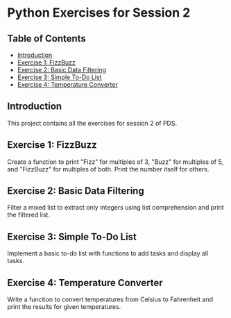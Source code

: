 # Python Exercises for Session 2

## Table of Contents
- [Introduction](#introduction)
- [Exercise 1: FizzBuzz](#exercise-1-fizzbuzz)
- [Exercise 2: Basic Data Filtering](#exercise-2-basic-data-filtering)
- [Exercise 3: Simple To-Do List](#exercise-3-simple-to-do-list)
- [Exercise 4: Temperature Converter](#exercise-4-temperature-converter)

## Introduction
This project contains all the exercises for session 2 of PDS.

## Exercise 1: FizzBuzz
Create a function to print "Fizz" for multiples of 3, "Buzz" for multiples of 5, and "FizzBuzz" for multiples of both. Print the number itself for others.

## Exercise 2: Basic Data Filtering
Filter a mixed list to extract only integers using list comprehension and print the filtered list.

## Exercise 3: Simple To-Do List
Implement a basic to-do list with functions to add tasks and display all tasks.

## Exercise 4: Temperature Converter
Write a function to convert temperatures from Celsius to Fahrenheit and print the results for given temperatures.

